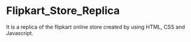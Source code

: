 # Flipkart_Store_Replica
It is a replica of the flipkart online store created by using HTML, CSS and Javascript.
